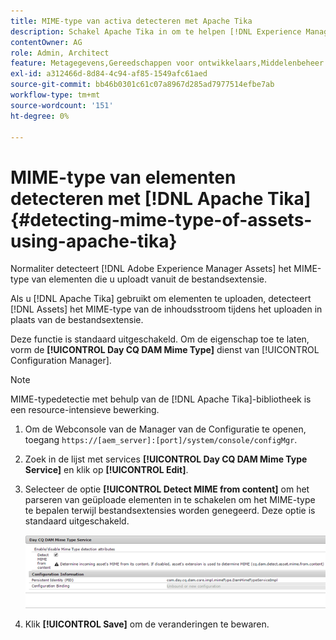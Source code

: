 ```yaml
---
title: MIME-type van activa detecteren met Apache Tika
description: Schakel Apache Tika in om te helpen [!DNL Experience Manager Assets] het MIME-type van elementen van de inhoudsstroom te detecteren tijdens het uploaden in plaats van de bestandsextensie.
contentOwner: AG
role: Admin, Architect
feature: Metagegevens,Gereedschappen voor ontwikkelaars,Middelenbeheer
exl-id: a312466d-8d84-4c94-af85-1549afc61aed
source-git-commit: bb46b0301c61c07a8967d285ad7977514efbe7ab
workflow-type: tm+mt
source-wordcount: '151'
ht-degree: 0%

---
```


# MIME-type van elementen detecteren met [!DNL Apache Tika] {#detecting-mime-type-of-assets-using-apache-tika}

Normaliter detecteert [!DNL Adobe Experience Manager Assets] het MIME-type van elementen die u uploadt vanuit de bestandsextensie.

Als u [!DNL Apache Tika] gebruikt om elementen te uploaden, detecteert [!DNL Assets] het MIME-type van de inhoudsstroom tijdens het uploaden in plaats van de bestandsextensie.

Deze functie is standaard uitgeschakeld. Om de eigenschap toe te laten, vorm de **[!UICONTROL Day CQ DAM Mime Type]** dienst van [!UICONTROL Configuration Manager].

>[!NOTE]
>
>MIME-typedetectie met behulp van de [!DNL Apache Tika]-bibliotheek is een resource-intensieve bewerking.

1. Om de Webconsole van de Manager van de Configuratie te openen, toegang `https://[aem_server]:[port]/system/console/configMgr`.

1. Zoek in de lijst met services **[!UICONTROL Day CQ DAM Mime Type Service]** en klik op **[!UICONTROL Edit]**.

1. Selecteer de optie **[!UICONTROL Detect MIME from content]** om het parseren van geüploade elementen in te schakelen om het MIME-type te bepalen terwijl bestandsextensies worden genegeerd. Deze optie is standaard uitgeschakeld.

   ![chlimage_1-333](assets/chlimage_1-333.png)

1. Klik **[!UICONTROL Save]** om de veranderingen te bewaren.

